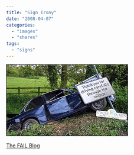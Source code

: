 ```yaml
---
title: "Sign Irony"
date: "2008-04-07"
categories: 
  - "images"
  - "shares"
tags: 
  - "signs"
---
```


![](images/4wnP83SaF7j3m4f04Ogp8h9Y_400.jpg)

[The FAIL Blog](http://failblog.wordpress.com/2008/04/07/sign-irony/)
